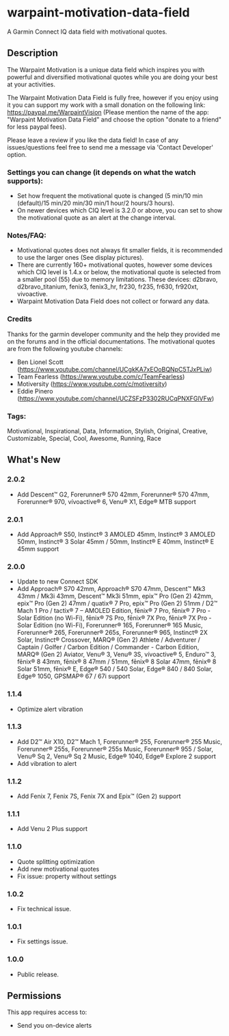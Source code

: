 # warpaint-motivation-data-field

A Garmin Connect IQ data field with motivational quotes.

## Description

The Warpaint Motivation is a unique data field which inspires you with powerful and diversified motivational quotes while you are doing your best at your activities.

The Warpaint Motivation Data Field is fully free, however if you enjoy using it you can support my work with a small donation on the following link: https://paypal.me/WarpaintVision (Please mention the name of the app: "Warpaint Motivation Data Field" and choose the option "donate to a friend" for less paypal fees).

Please leave a review if you like the data field!
In case of any issues/questions feel free to send me a message via 'Contact Developer' option.

### Settings you can change (it depends on what the watch supports):

- Set how frequent the motivational quote is changed (5 min/10 min (default)/15 min/20 min/30 min/1 hour/2 hours/3 hours).
- On newer devices which CIQ level is 3.2.0 or above, you can set to show the motivational quote as an alert at the change interval.

### Notes/FAQ:

- Motivational quotes does not always fit smaller fields, it is recommended to use the larger ones (See display pictures).
- There are currently 160+ motivational quotes, however some devices which CIQ level is 1.4.x or below, the motivational quote is selected from a smaller pool (55) due to memory limitations. These devices: d2bravo, d2bravo_titanium, fenix3, fenix3_hr, fr230, fr235, fr630, fr920xt, vivoactive.
- Warpaint Motivation Data Field does not collect or forward any data.

### Credits

Thanks for the garmin developer community and the help they provided me on the forums and in the official documentations.
The motivational quotes are from the following youtube channels:

- Ben Lionel Scott (https://www.youtube.com/channel/UCgkKA7xEOoBQNpC5TJxPLiw)
- Team Fearless (https://www.youtube.com/c/TeamFearless)
- Motiversity (https://www.youtube.com/c/motiversity)
- Eddie Pinero (https://www.youtube.com/channel/UCZSFzP3302RUCqPNXFGlVFw)

### Tags:

Motivational, Inspirational, Data, Information, Stylish, Original, Creative, Customizable, Special, Cool, Awesome, Running, Race

## What's New

### 2.0.2

- Add Descent™ G2, Forerunner® 570 42mm, Forerunner® 570 47mm, Forerunner® 970, vívoactive® 6, Venu® X1, Edge® MTB support

### 2.0.1

- Add Approach® S50, Instinct® 3 AMOLED 45mm, Instinct® 3 AMOLED 50mm, Instinct® 3 Solar 45mm / 50mm, Instinct® E 40mm, Instinct® E 45mm support

### 2.0.0

- Update to new Connect SDK
- Add Approach® S70 42mm, Approach® S70 47mm, Descent™ Mk3 43mm / Mk3i 43mm, Descent™ Mk3i 51mm, epix™ Pro (Gen 2) 42mm, epix™ Pro (Gen 2) 47mm / quatix® 7 Pro, epix™ Pro (Gen 2) 51mm / D2™ Mach 1 Pro / tactix® 7 – AMOLED Edition, fēnix® 7 Pro, fēnix® 7 Pro - Solar Edition (no Wi-Fi), fēnix® 7S Pro, fēnix® 7X Pro, fēnix® 7X Pro - Solar Edition (no Wi-Fi), Forerunner® 165, Forerunner® 165 Music, Forerunner® 265, Forerunner® 265s, Forerunner® 965, Instinct® 2X Solar, Instinct® Crossover, MARQ® (Gen 2) Athlete / Adventurer / Captain / Golfer / Carbon Edition / Commander - Carbon Edition, MARQ® (Gen 2) Aviator, Venu® 3, Venu® 3S, vívoactive® 5, Enduro™ 3, fēnix® 8 43mm, fēnix® 8 47mm / 51mm, fēnix® 8 Solar 47mm, fēnix® 8 Solar 51mm, fēnix® E, Edge® 540 / 540 Solar, Edge® 840 / 840 Solar, Edge® 1050, GPSMAP® 67 / 67i support

### 1.1.4

- Optimize alert vibration

### 1.1.3

- Add D2™ Air X10, D2™ Mach 1, Forerunner® 255, Forerunner® 255 Music, Forerunner® 255s, Forerunner® 255s Music, Forerunner® 955 / Solar, Venu® Sq 2, Venu® Sq 2 Music, Edge® 1040, Edge® Explore 2 support
- Add vibration to alert

### 1.1.2

- Add Fenix 7, Fenix 7S, Fenix 7X and Epix™ (Gen 2) support

### 1.1.1

- Add Venu 2 Plus support

### 1.1.0

- Quote splitting optimization
- Add new motivational quotes
- Fix issue: property without settings

### 1.0.2

- Fix technical issue.

### 1.0.1

- Fix settings issue.

### 1.0.0

- Public release.

## Permissions

This app requires access to:

- Send you on-device alerts
